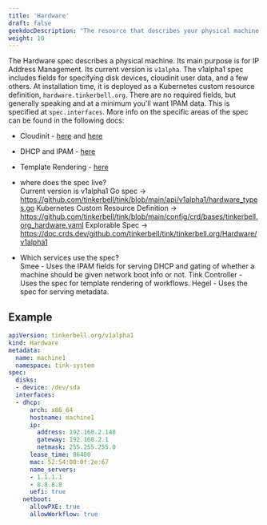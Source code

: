 ```yaml
---
title: 'Hardware'
draft: false
geekdocDescription: "The resource that describes your physical machine."
weight: 10
---
```


The Hardware spec describes a physical machine. Its main purpose is for IP Address Management. Its current version is `v1alpha`. The v1alpha1 spec includes fields for specifying disk devices, cloudinit user data, and a few others. At installation time, it is deployed as a Kubernetes custom resource definition, `hardware.tinkerbell.org`. There are no required fields, but generally speaking and at a minimum you'll want IPAM data. This is specified at `spec.interfaces`. More info on the specific areas of the spec can be found in the following docs:

- Cloudinit - [here](/docs/integrations/cloudinit) and [here](/docs/services/hegel)
- DHCP and IPAM - [here](/docs/services/smee)
- Template Rendering - [here](/docs/services/tink-controller)

- where does the spec live?  
    Current version is v1alpha1
    Go spec -> https://github.com/tinkerbell/tink/blob/main/api/v1alpha1/hardware_types.go
    Kubernetes Custom Resource Definition -> https://github.com/tinkerbell/tink/blob/main/config/crd/bases/tinkerbell.org_hardware.yaml
    Explorable Spec -> https://doc.crds.dev/github.com/tinkerbell/tink/tinkerbell.org/Hardware/v1alpha1

- Which services use the spec?  
    Smee - Uses the IPAM fields for serving DHCP and gating of whether a machine should be given network boot info or not.
    Tink Controller - Uses the spec for template rendering of workflows.
    Hegel - Uses the spec for serving metadata.

## Example

```yaml
apiVersion: tinkerbell.org/v1alpha1
kind: Hardware
metadata:
  name: machine1
  namespace: tink-system
spec:
  disks:
  - device: /dev/sda
  interfaces:
  - dhcp:
      arch: x86_64
      hostname: machine1
      ip:
        address: 192.168.2.148
        gateway: 192.168.2.1
        netmask: 255.255.255.0
      lease_time: 86400
      mac: 52:54:00:0f:2e:67
      name_servers:
      - 1.1.1.1
      - 8.8.8.8
      uefi: true
    netboot:
      allowPXE: true
      allowWorkflow: true
```
